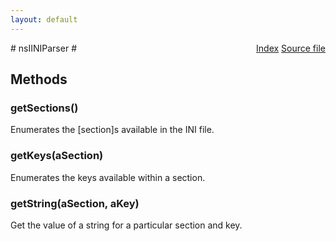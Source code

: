 ```yaml
---
layout: default
---
```

<div class='links' style='float:right'><a href="../index.html">Index</a>
<a href="http://dxr.mozilla.org/mozilla-central/source/xpcom/ds/nsIINIParser.idl">Source file</a>
</div>
# nsIINIParser #

## Methods ##

### getSections() ###
  
Enumerates the [section]s available in the INI file.  
  

### getKeys(aSection) ###
  
Enumerates the keys available within a section.  
  

### getString(aSection, aKey) ###
  
Get the value of a string for a particular section and key.  
  
